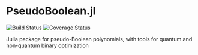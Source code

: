 # PseudoBoolean.jl

[![Build Status](https://travis-ci.com/qkitchen/PseudoBoolean.jl.svg?branch=master)](https://travis-ci.com/qkitchen/PseudoBoolean.jl)
[![Coverage Status](https://coveralls.io/repos/github/qkitchen/PseudoBoolean.jl/badge.svg?branch=master)](https://coveralls.io/github/qkitchen/PseudoBoolean.jl?branch=master)

Julia package for pseudo-Boolean polynomials, with tools for quantum and non-quantum binary optimization
